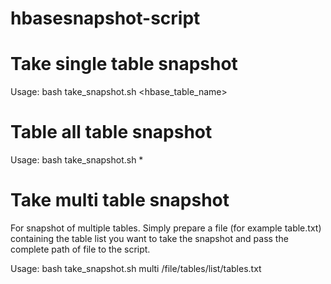 # hbasesnapshot-script

# Take single table snapshot
Usage: bash take_snapshot.sh <hbase_table_name>

# Table all table snapshot

Usage: bash take_snapshot.sh *

# Take multi table snapshot
For snapshot of multiple tables. Simply prepare a file (for example table.txt) containing the table list you want to take the snapshot and pass the complete path of file to the script.

Usage: bash take_snapshot.sh multi /file/tables/list/tables.txt